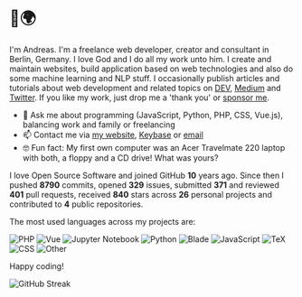 # 👋🌍

I'm Andreas. I'm a freelance web developer, creator and consultant in Berlin, Germany. I love God and I do all my work unto him. I create and maintain websites, build application based on web technologies and also do some machine learning and NLP stuff. I occasionally publish articles and tutorials about web development and related topics on [DEV](https://dev.to/devmount), [Medium](https://medium.com/@devmount) and [Twitter](https://twitter.com/devmount). If you like my work, just drop me a 'thank you' or [sponsor me](https://github.com/sponsors/devmount).

- 💬 Ask me about programming (JavaScript, Python, PHP, CSS, Vue.js), balancing work and family or freelancing
- 📫 Contact me via [my website](https://devmount.de/en#contact), [Keybase](https://keybase.io/devmount) or [email](mailto:hello@devmount.de)
- 🤓 Fun fact: My first own computer was an Acer Travelmate 220 laptop with both, a floppy and a CD drive! What was yours?

I love Open Source Software and joined GitHub **10** years ago. Since then I pushed **8790** commits, opened **329** issues, submitted **371** and reviewed **401** pull requests, received **840** stars across **26** personal projects and contributed to **4** public repositories.

The most used languages across my projects are:

![PHP](https://img.shields.io/static/v1?style=flat-square&label=PHP&color=555&labelColor=%234F5D95&message=37.8%25)
![Vue](https://img.shields.io/static/v1?style=flat-square&label=Vue&color=555&labelColor=%2341b883&message=27.3%25)
![Jupyter Notebook](https://img.shields.io/static/v1?style=flat-square&label=Jupyter%20Notebook&color=555&labelColor=%23DA5B0B&message=9.9%25)
![Python](https://img.shields.io/static/v1?style=flat-square&label=Python&color=555&labelColor=%233572A5&message=7.6%25)
![Blade](https://img.shields.io/static/v1?style=flat-square&label=Blade&color=555&labelColor=%23f7523f&message=5.5%25)
![JavaScript](https://img.shields.io/static/v1?style=flat-square&label=JavaScript&color=555&labelColor=%23f1e05a&message=3.3%25)
![TeX](https://img.shields.io/static/v1?style=flat-square&label=TeX&color=555&labelColor=%233D6117&message=3.2%25)
![CSS](https://img.shields.io/static/v1?style=flat-square&label=CSS&color=555&labelColor=%23563d7c&message=1.8%25)
![Other](https://img.shields.io/static/v1?style=flat-square&label=Other&color=555&labelColor=%23ededed&message=3.3%25)

Happy coding!

![GitHub Streak](https://streak-stats.demolab.com?user=devmount&theme=transparent&hide_border=true&fire=26A641&sideNums=26A641&currStreakNum=26A641&sideLabels=006D32&currStreakLabel=006D32&ring=0E4429&stroke=161B22&dates=629488)

